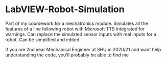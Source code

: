 # LabVIEW-Robot-Simulation
Part of my coursework for a mechatronics module. Simulates all the features of a line following robot with Microsoft TTS integrated for warnings.  Can replace the simulated sensor inputs with real inputs for a robot. Can be simplified and edited.

If you are 2nd year Mechanical Engineer at SHU in 2020/21 and want help understanding the code, you'll probably be able to find me
